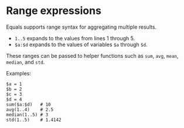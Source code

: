 # Range expressions

Equals supports range syntax for aggregating multiple results.

- `1..5` expands to the values from lines 1 through 5.
- `$a:$d` expands to the values of variables `$a` through `$d`.

These ranges can be passed to helper functions such as `sum`, `avg`, `mean`, `median`, and `std`.

Examples:

```
$a = 1
$b = 2
$c = 3
$d = 4
sum($a:$d)   # 10
avg(1..4)    # 2.5
median(1..5) # 3
std(1..5)    # 1.4142
```
